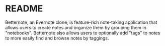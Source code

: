 # README

Betternote, an Evernote clone, is feature-rich note-taking application that allows users to create notes and organize them by grouping them in "notebooks". Betternote also allows users to optionally add "tags" to notes to more easily find and browse notes by taggings.
